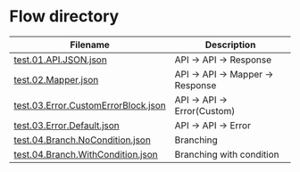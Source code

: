 # Flow directory

| Filename | Description |
|--|--|
| [test.01.API.JSON.json](test.01.API.JSON.json) | API -> API -> Response |
| [test.02.Mapper.json](test.02.Mapper.json) | API -> API -> Mapper -> Response |
| [test.03.Error.CustomErrorBlock.json](test.03.Error.CustomErrorBlock.json) | API -> API -> Error(Custom) |
| [test.03.Error.Default.json](test.03.Error.Default.json) | API -> API -> Error |
| [test.04.Branch.NoCondition.json](test.04.Branch.NoCondition.json) | Branching |
| [test.04.Branch.WithCondition.json](test.04.Branch.WithCondition.json) | Branching with condition |
